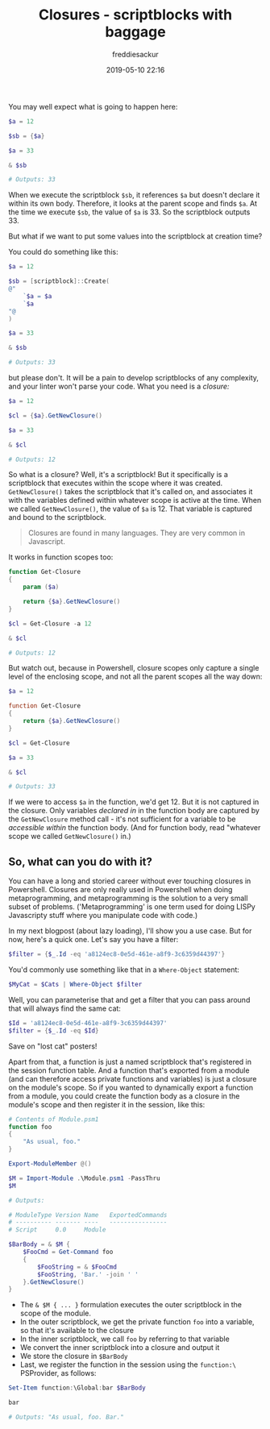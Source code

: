 ﻿---
layout: post
title: Closures - scriptblocks with baggage
date: 2019-05-10 22:16
author: freddiesackur
comments: true
tags: ['Powershell']
---

You may well expect what is going to happen here:

```powershell
$a = 12

$sb = {$a}

$a = 33

& $sb

# Outputs: 33
```

When we execute the scriptblock `$sb`, it references `$a` but doesn't declare it within its own body. Therefore, it looks at the parent scope and finds `$a`. At the time we execute `$sb`, the value of `$a` is 33. So the scriptblock outputs 33.

But what if we want to put some values into the scriptblock at creation time?

You could do something like this:

```powershell
$a = 12

$sb = [scriptblock]::Create(
@"
    `$a = $a
    `$a
"@
)

$a = 33

& $sb

# Outputs: 33
```

but please don't. It will be a pain to develop scriptblocks of any complexity, and your linter won't parse your code. What you need is a _closure:_

```powershell
$a = 12

$cl = {$a}.GetNewClosure()

$a = 33

& $cl

# Outputs: 12
```

So what is a closure? Well, it's a scriptblock! But it specifically is a scriptblock that executes within the scope where it was created. `GetNewClosure()` takes the scriptblock that it's called on, and associates it with the variables defined within whatever scope is active at the time. When we called `GetNewClosure()`, the value of `$a` is 12. That variable is captured and bound to the scriptblock.

> Closures are found in many languages. They are very common in Javascript.

It works in function scopes too:

```powershell
function Get-Closure
{
    param ($a)

    return {$a}.GetNewClosure()
}

$cl = Get-Closure -a 12

& $cl

# Outputs: 12
```

But watch out, because in Powershell, closure scopes only capture a single level of the enclosing scope, and not all the parent scopes all the way down:

```powershell
$a = 12

function Get-Closure
{
    return {$a}.GetNewClosure()
}

$cl = Get-Closure

$a = 33

& $cl

# Outputs: 33
```

If we were to access `$a` in the function, we'd get 12. But it is not captured in the closure. Only variables _declared in_ in the function body are captured by the `GetNewClosure` method call - it's not sufficient for a variable to be _accessible within_ the function body. (And for function body, read "whatever scope we called `GetNewClosure()` in.)

## So, what can you do with it?

You can have a long and storied career without ever touching closures in Powershell. Closures are only really used in Powershell when doing metaprogramming, and metaprogramming is the solution to a very small subset of problems. ('Metaprogramming' is one term used for doing LISPy Javascripty stuff where you manipulate code with code.)

In my next blogpost (about lazy loading), I'll show you a use case. But for now, here's a quick one. Let's say you have a filter:

```powershell
$filter = {$_.Id -eq 'a8124ec8-0e5d-461e-a8f9-3c6359d44397'}
```

You'd commonly use something like that in a `Where-Object` statement:

```powershell
$MyCat = $Cats | Where-Object $filter
```

Well, you can parameterise that and get a filter that you can pass around that will always find the same cat:

```powershell
$Id = 'a8124ec8-0e5d-461e-a8f9-3c6359d44397'
$filter = {$_.Id -eq $Id}
```

Save on "lost cat" posters!

Apart from that, a function is just a named scriptblock that's registered in the session function table. And a function that's exported from a module (and can therefore access private functions and variables) is just a closure on the module's scope. So if you wanted to dynamically export a function from a module, you could create the function body as a closure in the module's scope and then register it in the session, like this:

```powershell
# Contents of Module.psm1
function foo
{
    "As usual, foo."
}

Export-ModuleMember @()
```

```powershell
$M = Import-Module .\Module.psm1 -PassThru
$M

# Outputs:

# ModuleType Version Name   ExportedCommands
# ---------- ------- ----   ----------------
# Script     0.0     Module
```

```powershell
$BarBody = & $M {
    $FooCmd = Get-Command foo
    {
        $FooString = & $FooCmd
        $FooString, 'Bar.' -join ' '
    }.GetNewClosure()
}
```

- The `& $M { ... }` formulation executes the outer scriptblock in the scope of the module.
- In the outer scriptblock, we get the private function `foo` into a variable, so that it's available to the closure
- In the inner scriptblock, we call `foo` by referring to that variable
- We convert the inner scriptblock into a closure and output it
- We store the closure in `$BarBody`
- Last, we register the function in the session using the `function:\` PSProvider, as follows:

```powershell
Set-Item function:\Global:bar $BarBody

bar

# Outputs: "As usual, foo. Bar."
```
